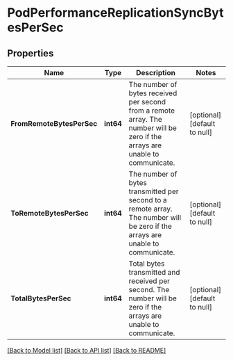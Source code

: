 # PodPerformanceReplicationSyncBytesPerSec

## Properties
Name | Type | Description | Notes
------------ | ------------- | ------------- | -------------
**FromRemoteBytesPerSec** | **int64** | The number of bytes received per second from a remote array. The number will be zero if the arrays are unable to communicate. | [optional] [default to null]
**ToRemoteBytesPerSec** | **int64** | The number of bytes transmitted per second to a remote array. The number will be zero if the arrays are unable to communicate. | [optional] [default to null]
**TotalBytesPerSec** | **int64** | Total bytes transmitted and received per second. The number will be zero if the arrays are unable to communicate. | [optional] [default to null]

[[Back to Model list]](../README.md#documentation-for-models) [[Back to API list]](../README.md#documentation-for-api-endpoints) [[Back to README]](../README.md)

